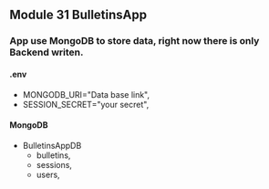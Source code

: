 ## Module 31 BulletinsApp

### App use MongoDB to store data, right now there is only Backend writen.

#### .env
- MONGODB_URI="Data base link",
- SESSION_SECRET="your secret",

#### MongoDB 
- BulletinsAppDB
  - bulletins,
  - sessions,
  - users,
